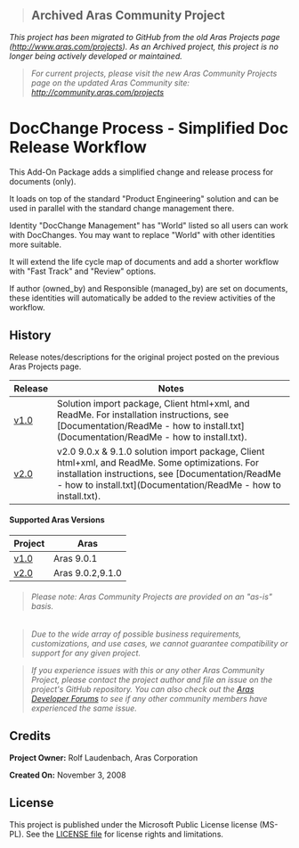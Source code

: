 >## Archived Aras Community Project
*This project has been migrated to GitHub from the old Aras Projects page (http://www.aras.com/projects). As an Archived project, this project is no longer being actively developed or maintained.*

>*For current projects, please visit the new Aras Community Projects page on the updated Aras Community site: http://community.aras.com/projects*

# DocChange Process - Simplified Doc Release Workflow

This Add-On Package adds a simplified change and release process for documents (only).

It loads on top of the standard "Product Engineering" solution and can be used in parallel with the standard change management there.

Identity "DocChange Management" has "World" listed so all users can work with DocChanges. You may want to replace "World" with other identities more suitable.

It will extend the life cycle map of documents and add a shorter workflow with "Fast Track" and "Review" options.

If author (owned_by) and Responsible (managed_by) are set on documents, these identities will automatically be added to the review activities of the workflow.

## History

Release notes/descriptions for the original project posted on the previous Aras Projects page.

Release | Notes
--------|--------
[v1.0](https://github.com/ArasLabs/simple-doc-change-process/releases/tag/v1.0) | Solution import package, Client html+xml, and ReadMe. For installation instructions, see [Documentation/ReadMe - how to install.txt](Documentation/ReadMe - how to install.txt).
[v2.0](https://github.com/ArasLabs/simple-doc-change-process/releases/tag/v2.0) | v2.0	9.0.x & 9.1.0 solution import package, Client html+xml, and ReadMe. Some optimizations. For installation instructions, see [Documentation/ReadMe - how to install.txt](Documentation/ReadMe - how to install.txt).

#### Supported Aras Versions

Project | Aras
--------|------
[v1.0](https://github.com/ArasLabs/simple-doc-change-process/releases/tag/v1.0) | Aras 9.0.1
[v2.0](https://github.com/ArasLabs/simple-doc-change-process/releases/tag/v2.0) | Aras 9.0.2,9.1.0

> ###### *Please note: Aras Community Projects are provided on an "as-is" basis.*

>*Due to the wide array of possible business requirements, customizations, and use cases, we cannot guarantee compatibility or support for any given project.*

>*If you experience issues with this or any other Aras Community Project, please contact the project author and file an issue on the project's GitHub repository. You can also check out the [Aras Developer Forums](http://community.aras.com/forums/) to see if any other community members have experienced the same issue.*

## Credits

**Project Owner:** Rolf Laudenbach, Aras Corporation

**Created On:** November 3, 2008

## License

This project is published under the Microsoft Public License license (MS-PL). See the [LICENSE file](./LICENSE.md) for license rights and limitations.
